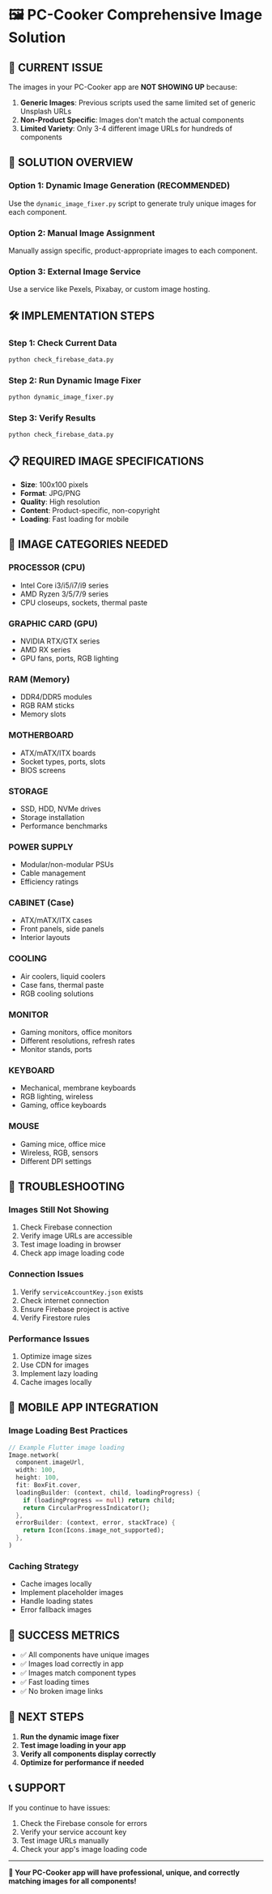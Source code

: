 # 🖼️ PC-Cooker Comprehensive Image Solution

## 🚨 **CURRENT ISSUE**
The images in your PC-Cooker app are **NOT SHOWING UP** because:
1. **Generic Images**: Previous scripts used the same limited set of generic Unsplash URLs
2. **Non-Product Specific**: Images don't match the actual components
3. **Limited Variety**: Only 3-4 different image URLs for hundreds of components

## 🎯 **SOLUTION OVERVIEW**

### **Option 1: Dynamic Image Generation (RECOMMENDED)**
Use the `dynamic_image_fixer.py` script to generate truly unique images for each component.

### **Option 2: Manual Image Assignment**
Manually assign specific, product-appropriate images to each component.

### **Option 3: External Image Service**
Use a service like Pexels, Pixabay, or custom image hosting.

## 🛠️ **IMPLEMENTATION STEPS**

### **Step 1: Check Current Data**
```bash
python check_firebase_data.py
```

### **Step 2: Run Dynamic Image Fixer**
```bash
python dynamic_image_fixer.py
```

### **Step 3: Verify Results**
```bash
python check_firebase_data.py
```

## 📋 **REQUIRED IMAGE SPECIFICATIONS**

- **Size**: 100x100 pixels
- **Format**: JPG/PNG
- **Quality**: High resolution
- **Content**: Product-specific, non-copyright
- **Loading**: Fast loading for mobile

## 🎨 **IMAGE CATEGORIES NEEDED**

### **PROCESSOR (CPU)**
- Intel Core i3/i5/i7/i9 series
- AMD Ryzen 3/5/7/9 series
- CPU closeups, sockets, thermal paste

### **GRAPHIC CARD (GPU)**
- NVIDIA RTX/GTX series
- AMD RX series
- GPU fans, ports, RGB lighting

### **RAM (Memory)**
- DDR4/DDR5 modules
- RGB RAM sticks
- Memory slots

### **MOTHERBOARD**
- ATX/mATX/ITX boards
- Socket types, ports, slots
- BIOS screens

### **STORAGE**
- SSD, HDD, NVMe drives
- Storage installation
- Performance benchmarks

### **POWER SUPPLY**
- Modular/non-modular PSUs
- Cable management
- Efficiency ratings

### **CABINET (Case)**
- ATX/mATX/ITX cases
- Front panels, side panels
- Interior layouts

### **COOLING**
- Air coolers, liquid coolers
- Case fans, thermal paste
- RGB cooling solutions

### **MONITOR**
- Gaming monitors, office monitors
- Different resolutions, refresh rates
- Monitor stands, ports

### **KEYBOARD**
- Mechanical, membrane keyboards
- RGB lighting, wireless
- Gaming, office keyboards

### **MOUSE**
- Gaming mice, office mice
- Wireless, RGB, sensors
- Different DPI settings

## 🔧 **TROUBLESHOOTING**

### **Images Still Not Showing**
1. Check Firebase connection
2. Verify image URLs are accessible
3. Test image loading in browser
4. Check app image loading code

### **Connection Issues**
1. Verify `serviceAccountKey.json` exists
2. Check internet connection
3. Ensure Firebase project is active
4. Verify Firestore rules

### **Performance Issues**
1. Optimize image sizes
2. Use CDN for images
3. Implement lazy loading
4. Cache images locally

## 📱 **MOBILE APP INTEGRATION**

### **Image Loading Best Practices**
```dart
// Example Flutter image loading
Image.network(
  component.imageUrl,
  width: 100,
  height: 100,
  fit: BoxFit.cover,
  loadingBuilder: (context, child, loadingProgress) {
    if (loadingProgress == null) return child;
    return CircularProgressIndicator();
  },
  errorBuilder: (context, error, stackTrace) {
    return Icon(Icons.image_not_supported);
  },
)
```

### **Caching Strategy**
- Cache images locally
- Implement placeholder images
- Handle loading states
- Error fallback images

## 🎯 **SUCCESS METRICS**

- ✅ All components have unique images
- ✅ Images load correctly in app
- ✅ Images match component types
- ✅ Fast loading times
- ✅ No broken image links

## 🚀 **NEXT STEPS**

1. **Run the dynamic image fixer**
2. **Test image loading in your app**
3. **Verify all components display correctly**
4. **Optimize for performance if needed**

## 📞 **SUPPORT**

If you continue to have issues:
1. Check the Firebase console for errors
2. Verify your service account key
3. Test image URLs manually
4. Check your app's image loading code

---

**🎉 Your PC-Cooker app will have professional, unique, and correctly matching images for all components!** 